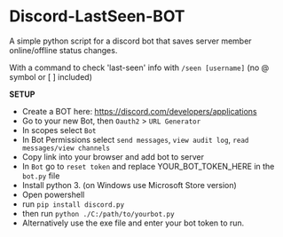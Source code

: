 # Discord-LastSeen-BOT
A simple python script for a discord bot that saves server member online/offline status changes.

With a command to check 'last-seen' info with `/seen [username]` (no @ symbol or [ ] included)

**SETUP**
- Create a BOT here: https://discord.com/developers/applications
- Go to your new Bot, then `Oauth2` > `URL Generator`
- In scopes select `Bot`
- In Bot Permissions select `send messages`, `view audit log`, `read messages/view channels`
- Copy link into your browser and add bot to server
- In `Bot` go to `reset token` and replace YOUR_BOT_TOKEN_HERE in the `bot.py` file
- Install python 3. (on Windows use Microsoft Store version)
- Open powershell
- run `pip install discord.py`
- then run `python ./C:/path/to/yourbot.py`
- Alternatively use the exe file and enter your bot token to run.
